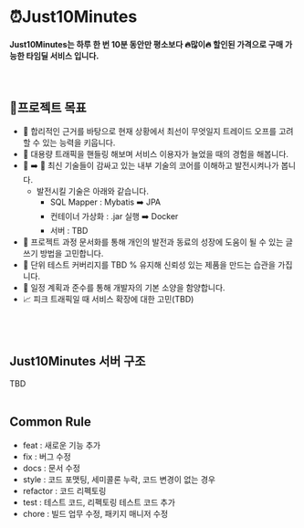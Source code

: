 # ⏰Just10Minutes
#### Just10Minutes는 하루 한 번 10분 동안만 평소보다 🔥많이🔥  할인된 가격으로 구매 가능한 타임딜 서비스 입니다. 
<br>

## 💪프로젝트 목표
- 🤔 합리적인 근거를 바탕으로 현재 상황에서 최선이 무엇일지 트레이드 오프를 고려할 수 있는 능력을 키웁니다.
- 🚗 대용량 트래픽을 핸들링 해보며 서비스 이용자가 늘었을 때의 경험을 해봅니다.
- 🦣 ➡️ 🐘 최신 기술들이 감싸고 있는 내부 기술의 코어를 이해하고 발전시켜나가 봅니다.
  - 발전시킬 기술은 아래와 같습니다.
    - SQL Mapper : Mybatis ➡️ JPA
    - 컨테이너 가상화 : .jar 실행 ➡️ Docker
    - 서버 : TBD
- 📑 프로젝트 과정 문서화를 통해 개인의 발전과 동료의 성장에 도움이 될 수 있는 글쓰기 방법을 고민합니다.
- 🧐 단위 테스트 커버리지를 TBD % 유지해 신뢰성 있는 제품을 만드는 습관을 가집니다.
- 📅 일정 계획과 준수를 통해 개발자의 기본 소양을 함양합니다.
- 📈 피크 트래픽일 때 서비스 확장에 대한 고민(TBD)
<br>
<br>

## Just10Minutes 서버 구조
TBD
<br>
<br>

## Common Rule
- feat : 새로운 기능 추가
- fix : 버그 수정
- docs : 문서 수정
- style : 코드 포맷팅, 세미콜론 누락, 코드 변경이 없는 경우
- refactor : 코드 리펙토링
- test : 테스트 코드, 리펙토링 테스트 코드 추가
- chore : 빌드 업무 수정, 패키지 매니저 수정
<br>
